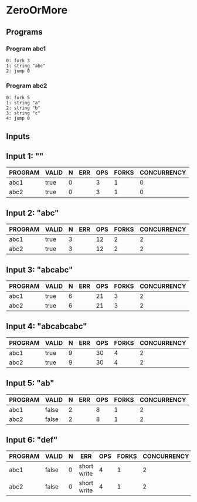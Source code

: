 # ZeroOrMore

## Programs

### Program abc1

```
0: fork 3
1: string "abc"
2: jump 0
```

### Program abc2

```
0: fork 5
1: string "a"
2: string "b"
3: string "c"
4: jump 0
```

## Inputs

## Input 1: ""

| PROGRAM | VALID | N |  ERR  | OPS | FORKS | CONCURRENCY |
|---------|-------|---|-------|-----|-------|-------------|
| abc1    | true  | 0 | <nil> |   3 |     1 |           0 |
| abc2    | true  | 0 | <nil> |   3 |     1 |           0 |

## Input 2: "abc"

| PROGRAM | VALID | N |  ERR  | OPS | FORKS | CONCURRENCY |
|---------|-------|---|-------|-----|-------|-------------|
| abc1    | true  | 3 | <nil> |  12 |     2 |           2 |
| abc2    | true  | 3 | <nil> |  12 |     2 |           2 |

## Input 3: "abcabc"

| PROGRAM | VALID | N |  ERR  | OPS | FORKS | CONCURRENCY |
|---------|-------|---|-------|-----|-------|-------------|
| abc1    | true  | 6 | <nil> |  21 |     3 |           2 |
| abc2    | true  | 6 | <nil> |  21 |     3 |           2 |

## Input 4: "abcabcabc"

| PROGRAM | VALID | N |  ERR  | OPS | FORKS | CONCURRENCY |
|---------|-------|---|-------|-----|-------|-------------|
| abc1    | true  | 9 | <nil> |  30 |     4 |           2 |
| abc2    | true  | 9 | <nil> |  30 |     4 |           2 |

## Input 5: "ab"

| PROGRAM | VALID | N |  ERR  | OPS | FORKS | CONCURRENCY |
|---------|-------|---|-------|-----|-------|-------------|
| abc1    | false | 2 | <nil> |   8 |     1 |           2 |
| abc2    | false | 2 | <nil> |   8 |     1 |           2 |

## Input 6: "def"

| PROGRAM | VALID | N |     ERR     | OPS | FORKS | CONCURRENCY |
|---------|-------|---|-------------|-----|-------|-------------|
| abc1    | false | 0 | short write |   4 |     1 |           2 |
| abc2    | false | 0 | short write |   4 |     1 |           2 |

